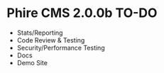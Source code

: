 Phire CMS 2.0.0b TO-DO
======================

- Stats/Reporting
- Code Review & Testing
- Security/Performance Testing
- Docs
- Demo Site
